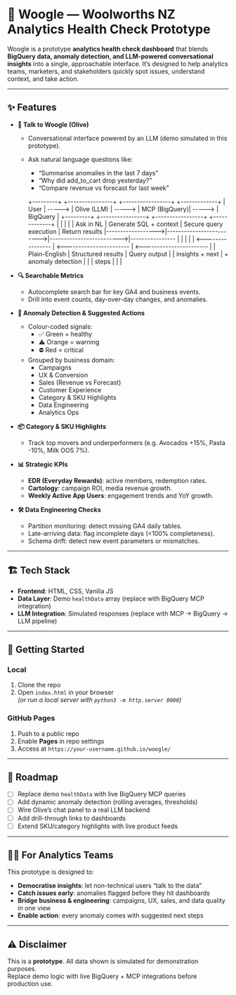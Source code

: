 # 🥝 Woogle — Woolworths NZ Analytics Health Check Prototype

Woogle is a prototype **analytics health check dashboard** that blends **BigQuery data, anomaly detection, and LLM-powered conversational insights** into a single, approachable interface. It’s designed to help analytics teams, marketers, and stakeholders quickly spot issues, understand context, and take action.

---

## ✨ Features

- **💬 Talk to Woogle (Olive)**
  - Conversational interface powered by an LLM (demo simulated in this prototype).
  - Ask natural language questions like:
    - “Summarise anomalies in the last 7 days”
    - “Why did add_to_cart drop yesterday?”
    - “Compare revenue vs forecast for last week”
   
    +---------+        +----------------+        +-----------------+        +-------------+
|  User   | -----> |   Olive (LLM)  | -----> |   MCP (BigQuery)| -----> |   BigQuery  |
+---------+        +----------------+        +-----------------+        +-------------+
     |                   |                          |                          |
     | Ask in NL         | Generate SQL + context   | Secure query execution   | Return results
     |------------------>|------------------------->|------------------------->|----------------
     |                   |                          |                          |
     | <---------------- | <----------------------- | <----------------------- |
     |  Plain-English     |   Structured results     |   Query output           |
     |  insights + next   |   + anomaly detection    |                          |
     |  steps             |                          |                          |


- **🔍 Searchable Metrics**
  - Autocomplete search bar for key GA4 and business events.
  - Drill into event counts, day-over-day changes, and anomalies.

- **🚦 Anomaly Detection & Suggested Actions**
  - Colour-coded signals:
    - ✅ Green = healthy
    - ⚠️ Orange = warning
    - ⛔ Red = critical
  - Grouped by business domain:
    - Campaigns
    - UX & Conversion
    - Sales (Revenue vs Forecast)
    - Customer Experience
    - Category & SKU Highlights
    - Data Engineering
    - Analytics Ops

- **📦 Category & SKU Highlights**
  - Track top movers and underperformers (e.g. Avocados +15%, Pasta -10%, Milk OOS 7%).

- **📊 Strategic KPIs**
  - **EDR (Everyday Rewards)**: active members, redemption rates.
  - **Cartology**: campaign ROI, media revenue growth.
  - **Weekly Active App Users**: engagement trends and YoY growth.

- **🛠️ Data Engineering Checks**
  - Partition monitoring: detect missing GA4 daily tables.
  - Late-arriving data: flag incomplete days (<100% completeness).
  - Schema drift: detect new event parameters or mismatches.

---

## 🏗️ Tech Stack

- **Frontend**: HTML, CSS, Vanilla JS
- **Data Layer**: Demo `healthData` array (replace with BigQuery MCP integration)
- **LLM Integration**: Simulated responses (replace with MCP → BigQuery → LLM pipeline)

---

## 🚀 Getting Started

### Local
1. Clone the repo
2. Open `index.html` in your browser  
   *(or run a local server with `python3 -m http.server 8000`)*

### GitHub Pages
1. Push to a public repo
2. Enable **Pages** in repo settings
3. Access at `https://your-username.github.io/woogle/`

---

## 🧭 Roadmap

- [ ] Replace demo `healthData` with live BigQuery MCP queries
- [ ] Add dynamic anomaly detection (rolling averages, thresholds)
- [ ] Wire Olive’s chat panel to a real LLM backend
- [ ] Add drill-through links to dashboards
- [ ] Extend SKU/category highlights with live product feeds

---

## 👩‍💻 For Analytics Teams

This prototype is designed to:
- **Democratise insights**: let non-technical users “talk to the data”
- **Catch issues early**: anomalies flagged before they hit dashboards
- **Bridge business & engineering**: campaigns, UX, sales, and data quality in one view
- **Enable action**: every anomaly comes with suggested next steps

---

## ⚠️ Disclaimer

This is a **prototype**. All data shown is simulated for demonstration purposes.  
Replace demo logic with live BigQuery + MCP integrations before production use.

